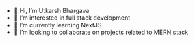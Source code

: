 - 👋 Hi, I’m Utkarsh Bhargava
- 👀 I’m interested in full stack development
- 🌱 I’m currently learning NextJS
- 💞️ I’m looking to collaborate on projects related to MERN stack
  

<!---
utkarshratedr23/utkarshratedr23 is a ✨ special ✨ repository because its `README.md` (this file) appears on your GitHub profile.
You can click the Preview link to take a look at your changes.
--->
